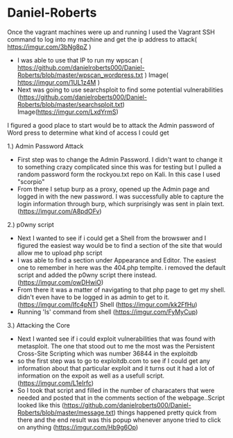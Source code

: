 # Daniel-Roberts

Once the vagrant machines were up and running I used the Vagrant SSH command to log into my machine and get the ip address to attack( https://imgur.com/3bNg8pZ )
- I was able to use that IP to run my wpscan ( https://github.com/danielroberts000/Daniel-Roberts/blob/master/wpscan_wordpress.txt ) Image( https://imgur.com/1UL1z4M )
- Next was going to use searchsploit to find some potential vulnerabilities (https://github.com/danielroberts000/Daniel-Roberts/blob/master/searchsploit.txt) Image(https://imgur.com/LxdYrmS)

I figured a good place to start would be to attack the Admin password of Word press to determine what kind of access I could get

1.) Admin Password Attack
   - First step was to change the Admin Password. I didn't want to change it to something crazy complicated since this was for testing but I pulled a random password form the rockyou.txt repo on Kali. In this case I used "scorpio"
   - From there I setup burp as a proxy, opened up the Admin page and logged in with the new password. I was successfully able to capture the login information through burp, which surprisingly was sent in plain text.(https://imgur.com/A8pdOFv)
  

2.) p0wny script
- Next I wanted to see if i could get a Shell from the browswer and I figured the easiest way would be to find a section of the site that would allow me to upload php script
- I was able to find a section under Appearance and Editor. The easiest one to remember in here was the 404.php templte. i removed the default script and added the p0wny script there instead. (https://imgur.com/owDHwiO)
- From there it was a matter of navigating to that php page to get my shell. didn't even have to be logged in as admin to get to it. (https://imgur.com/Ifc4pNT) Shell (https://imgur.com/kk2FfHu)
- Running 'ls' command from shell (https://imgur.com/FyMyCup)

3.) Attacking the Core
- Next I wanted see if i could exploit vulnerabilities that was found with metasploit. The one that stood out to me the most was the Persistent Cross-Site Scripting which was number 36844 in the exploitdb
- so the first step was to go to exploitdb.com to see if I could get any information about that particular exploit and it turns out it had a lot of information on the expoit as well as a usefull script. (https://imgur.com/L1eIrfc)
- So I took that script and filled in the number of characaters that were needed and posted that in the comments section of the webpage..Script looked like this (https://github.com/danielroberts000/Daniel-Roberts/blob/master/message.txt) things happened pretty quick from there and the end result was this popup whenever anyone tried to click on anything (https://imgur.com/Hb9g6Op)
